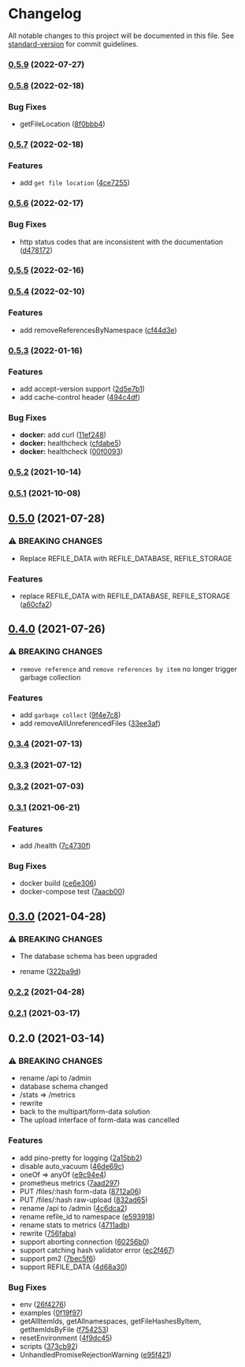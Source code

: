 # Changelog

All notable changes to this project will be documented in this file. See [standard-version](https://github.com/conventional-changelog/standard-version) for commit guidelines.

### [0.5.9](https://github.com/BlackGlory/refile/compare/v0.5.8...v0.5.9) (2022-07-27)

### [0.5.8](https://github.com/BlackGlory/refile/compare/v0.5.7...v0.5.8) (2022-02-18)


### Bug Fixes

* getFileLocation ([8f0bbb4](https://github.com/BlackGlory/refile/commit/8f0bbb424a41450af2757b796a4c344935f746c5))

### [0.5.7](https://github.com/BlackGlory/refile/compare/v0.5.6...v0.5.7) (2022-02-18)


### Features

* add `get file location` ([4ce7255](https://github.com/BlackGlory/refile/commit/4ce72550e3f2ab89bf69044dad1806d09ceb9875))

### [0.5.6](https://github.com/BlackGlory/refile/compare/v0.5.5...v0.5.6) (2022-02-17)


### Bug Fixes

* http status codes that are inconsistent with the documentation ([d478172](https://github.com/BlackGlory/refile/commit/d478172615428f6354176f34af9d9b086b29374b))

### [0.5.5](https://github.com/BlackGlory/refile/compare/v0.5.4...v0.5.5) (2022-02-16)

### [0.5.4](https://github.com/BlackGlory/refile/compare/v0.5.3...v0.5.4) (2022-02-10)


### Features

* add removeReferencesByNamespace ([cf44d3e](https://github.com/BlackGlory/refile/commit/cf44d3e7d4654bd8cfb13dea2b4671abfe614b04))

### [0.5.3](https://github.com/BlackGlory/refile/compare/v0.5.2...v0.5.3) (2022-01-16)


### Features

* add accept-version support ([2d5e7b1](https://github.com/BlackGlory/refile/commit/2d5e7b1c4c63d8f2c486e85d36b1e997ace0d732))
* add cache-control header ([494c4df](https://github.com/BlackGlory/refile/commit/494c4df800de929af54921419e7f01e4ba8ac0f5))


### Bug Fixes

* **docker:** add curl ([11ef248](https://github.com/BlackGlory/refile/commit/11ef24874a6f1358c9e866b30ae69973d9baaafc))
* **docker:** healthcheck ([cfdabe5](https://github.com/BlackGlory/refile/commit/cfdabe56d98b14ab4ac198ec906a4510262e074f))
* **docker:** healthcheck ([00f0093](https://github.com/BlackGlory/refile/commit/00f00936fad39369991766b1e6c0cd188de9048a))

### [0.5.2](https://github.com/BlackGlory/refile/compare/v0.5.1...v0.5.2) (2021-10-14)

### [0.5.1](https://github.com/BlackGlory/refile/compare/v0.5.0...v0.5.1) (2021-10-08)

## [0.5.0](https://github.com/BlackGlory/refile/compare/v0.4.0...v0.5.0) (2021-07-28)


### ⚠ BREAKING CHANGES

* Replace REFILE_DATA with REFILE_DATABASE, REFILE_STORAGE

### Features

* replace REFILE_DATA with REFILE_DATABASE, REFILE_STORAGE ([a60cfa2](https://github.com/BlackGlory/refile/commit/a60cfa27b49afa09d25e744df4e236faf906c938))

## [0.4.0](https://github.com/BlackGlory/refile/compare/v0.3.4...v0.4.0) (2021-07-26)


### ⚠ BREAKING CHANGES

* `remove reference` and `remove references by item` no longer
trigger garbage collection

### Features

* add `garbage collect` ([9f4e7c8](https://github.com/BlackGlory/refile/commit/9f4e7c83af5ff130d0ca617d1e3dc389e8f86044))
* add removeAllUnreferencedFiles ([33ee3af](https://github.com/BlackGlory/refile/commit/33ee3af2db04f63a6dd00a1f22548ae13ac22793))

### [0.3.4](https://github.com/BlackGlory/refile/compare/v0.3.3...v0.3.4) (2021-07-13)

### [0.3.3](https://github.com/BlackGlory/refile/compare/v0.3.2...v0.3.3) (2021-07-12)

### [0.3.2](https://github.com/BlackGlory/refile/compare/v0.3.1...v0.3.2) (2021-07-03)

### [0.3.1](https://github.com/BlackGlory/refile/compare/v0.3.0...v0.3.1) (2021-06-21)


### Features

* add /health ([7c4730f](https://github.com/BlackGlory/refile/commit/7c4730f7172955f310522a7686a2bf3d95b3bb32))


### Bug Fixes

* docker build ([ce6e306](https://github.com/BlackGlory/refile/commit/ce6e3066ed2af76824bdcf92bda7ea0ca0cf3a2e))
* docker-compose test ([7aacb00](https://github.com/BlackGlory/refile/commit/7aacb00d8944ca0c63e6f8b1abe0856db7737057))

## [0.3.0](https://github.com/BlackGlory/refile/compare/v0.2.2...v0.3.0) (2021-04-28)


### ⚠ BREAKING CHANGES

* The database schema has been upgraded

* rename ([322ba9d](https://github.com/BlackGlory/refile/commit/322ba9d6857475b629c04f6df92ce5d502042801))

### [0.2.2](https://github.com/BlackGlory/refile/compare/v0.2.1...v0.2.2) (2021-04-28)

### [0.2.1](https://github.com/BlackGlory/refile/compare/v0.2.0...v0.2.1) (2021-03-17)

## 0.2.0 (2021-03-14)


### ⚠ BREAKING CHANGES

* rename /api to /admin
* database schema changed
* /stats => /metrics
* rewrite
* back to the multipart/form-data solution
* The upload interface of form-data was cancelled

### Features

* add pino-pretty for logging ([2a15bb2](https://github.com/BlackGlory/refile/commit/2a15bb29a7e19b8be7dd270f0d053a012f1dd73c))
* disable auto_vacuum ([46de69c](https://github.com/BlackGlory/refile/commit/46de69c2c249bc52403329836cb7b6d2bb19cbac))
* oneOf => anyOf ([e9c94e4](https://github.com/BlackGlory/refile/commit/e9c94e415f5e6f144bd626d26bcc5de9b5b8a573))
* prometheus metrics ([7aad297](https://github.com/BlackGlory/refile/commit/7aad297f6ed3a134495f568267a368202c4ae8c2))
* PUT /files/:hash form-data ([8712a06](https://github.com/BlackGlory/refile/commit/8712a0695cc02492edd861d5d4d50cc084a48992))
* PUT /files/:hash raw-upload ([832ad65](https://github.com/BlackGlory/refile/commit/832ad655429391bc5bb39a231e83d088f69cbd0b))
* rename /api to /admin ([4c6dca2](https://github.com/BlackGlory/refile/commit/4c6dca20943b985c34628e5390238da805af242c))
* rename refile_id to namespace ([e593918](https://github.com/BlackGlory/refile/commit/e5939182cce5f476eb50f6c0941fcf5eedc8aa8f))
* rename stats to metrics ([4711adb](https://github.com/BlackGlory/refile/commit/4711adb81c3f5a14e39afc49934e719d8c823c32))
* rewrite ([756faba](https://github.com/BlackGlory/refile/commit/756faba6203aba9fecf6f357222c3c75528f19da))
* support aborting connection ([60256b0](https://github.com/BlackGlory/refile/commit/60256b0a96616fb8ed6f759feb0be3128d689e4f))
* support catching hash validator error ([ec2f467](https://github.com/BlackGlory/refile/commit/ec2f4674fc337be39ea033faa3e06c20e024325f))
* support pm2 ([7bec5f6](https://github.com/BlackGlory/refile/commit/7bec5f6f272221c5814db5343ea8ce1843ea9f11))
* support REFILE_DATA ([4d68a30](https://github.com/BlackGlory/refile/commit/4d68a307447f9ae63a14bbbdf932f50f5473437c))


### Bug Fixes

* env ([26f4276](https://github.com/BlackGlory/refile/commit/26f42760c9441ef54485d00ce45cd4fc0d13c312))
* examples ([0f19f97](https://github.com/BlackGlory/refile/commit/0f19f97e9073602d5cdd1da62390ae236eb65ceb))
* getAllItemIds, getAllnamespaces, getFileHashesByItem, getItemIdsByFile ([f754253](https://github.com/BlackGlory/refile/commit/f75425300743d497baea4ba94f8d7f1503d727fd))
* resetEnvironment ([4f9dc45](https://github.com/BlackGlory/refile/commit/4f9dc45f573b5ff58d4997de757737b91af6d54e))
* scripts ([373cb92](https://github.com/BlackGlory/refile/commit/373cb925b5f4d69189704464ebd7b5d2c840419b))
* UnhandledPromiseRejectionWarning ([e95f421](https://github.com/BlackGlory/refile/commit/e95f421c15b928e0a14b9ab96d5891e2b9920c76))
